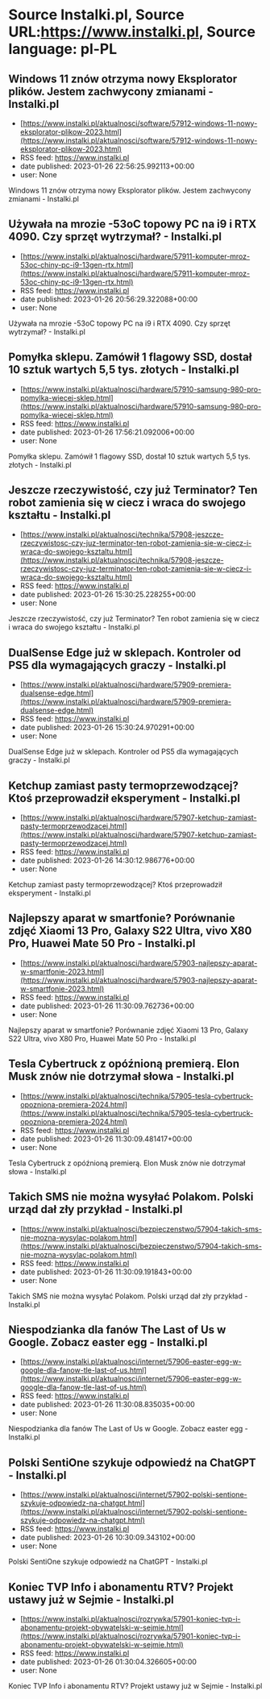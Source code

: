# Source Instalki.pl, Source URL:https://www.instalki.pl, Source language: pl-PL

## Windows 11 znów otrzyma nowy Eksplorator plików. Jestem zachwycony zmianami - Instalki.pl
 - [https://www.instalki.pl/aktualnosci/software/57912-windows-11-nowy-eksplorator-plikow-2023.html](https://www.instalki.pl/aktualnosci/software/57912-windows-11-nowy-eksplorator-plikow-2023.html)
 - RSS feed: https://www.instalki.pl
 - date published: 2023-01-26 22:56:25.992113+00:00
 - user: None

Windows 11 znów otrzyma nowy Eksplorator plików. Jestem zachwycony zmianami - Instalki.pl

## Używała na mrozie -53oC topowy PC na i9 i RTX 4090. Czy sprzęt wytrzymał? - Instalki.pl
 - [https://www.instalki.pl/aktualnosci/hardware/57911-komputer-mroz-53oc-chiny-pc-i9-13gen-rtx.html](https://www.instalki.pl/aktualnosci/hardware/57911-komputer-mroz-53oc-chiny-pc-i9-13gen-rtx.html)
 - RSS feed: https://www.instalki.pl
 - date published: 2023-01-26 20:56:29.322088+00:00
 - user: None

Używała na mrozie -53oC topowy PC na i9 i RTX 4090. Czy sprzęt wytrzymał? - Instalki.pl

## Pomyłka sklepu. Zamówił 1 flagowy SSD, dostał 10 sztuk wartych 5,5 tys. złotych - Instalki.pl
 - [https://www.instalki.pl/aktualnosci/hardware/57910-samsung-980-pro-pomylka-wiecej-sklep.html](https://www.instalki.pl/aktualnosci/hardware/57910-samsung-980-pro-pomylka-wiecej-sklep.html)
 - RSS feed: https://www.instalki.pl
 - date published: 2023-01-26 17:56:21.092006+00:00
 - user: None

Pomyłka sklepu. Zamówił 1 flagowy SSD, dostał 10 sztuk wartych 5,5 tys. złotych - Instalki.pl

## Jeszcze rzeczywistość, czy już Terminator? Ten robot zamienia się w ciecz i wraca do swojego kształtu - Instalki.pl
 - [https://www.instalki.pl/aktualnosci/technika/57908-jeszcze-rzeczywistosc-czy-juz-terminator-ten-robot-zamienia-sie-w-ciecz-i-wraca-do-swojego-ksztaltu.html](https://www.instalki.pl/aktualnosci/technika/57908-jeszcze-rzeczywistosc-czy-juz-terminator-ten-robot-zamienia-sie-w-ciecz-i-wraca-do-swojego-ksztaltu.html)
 - RSS feed: https://www.instalki.pl
 - date published: 2023-01-26 15:30:25.228255+00:00
 - user: None

Jeszcze rzeczywistość, czy już Terminator? Ten robot zamienia się w ciecz i wraca do swojego kształtu - Instalki.pl

## DualSense Edge już w sklepach. Kontroler od PS5 dla wymagających graczy - Instalki.pl
 - [https://www.instalki.pl/aktualnosci/hardware/57909-premiera-dualsense-edge.html](https://www.instalki.pl/aktualnosci/hardware/57909-premiera-dualsense-edge.html)
 - RSS feed: https://www.instalki.pl
 - date published: 2023-01-26 15:30:24.970291+00:00
 - user: None

DualSense Edge już w sklepach. Kontroler od PS5 dla wymagających graczy - Instalki.pl

## Ketchup zamiast pasty termoprzewodzącej? Ktoś przeprowadził eksperyment - Instalki.pl
 - [https://www.instalki.pl/aktualnosci/hardware/57907-ketchup-zamiast-pasty-termoprzewodzacej.html](https://www.instalki.pl/aktualnosci/hardware/57907-ketchup-zamiast-pasty-termoprzewodzacej.html)
 - RSS feed: https://www.instalki.pl
 - date published: 2023-01-26 14:30:12.986776+00:00
 - user: None

Ketchup zamiast pasty termoprzewodzącej? Ktoś przeprowadził eksperyment - Instalki.pl

## Najlepszy aparat w smartfonie? Porównanie zdjęć Xiaomi 13 Pro, Galaxy S22 Ultra, vivo X80 Pro, Huawei Mate 50 Pro - Instalki.pl
 - [https://www.instalki.pl/aktualnosci/hardware/57903-najlepszy-aparat-w-smartfonie-2023.html](https://www.instalki.pl/aktualnosci/hardware/57903-najlepszy-aparat-w-smartfonie-2023.html)
 - RSS feed: https://www.instalki.pl
 - date published: 2023-01-26 11:30:09.762736+00:00
 - user: None

Najlepszy aparat w smartfonie? Porównanie zdjęć Xiaomi 13 Pro, Galaxy S22 Ultra, vivo X80 Pro, Huawei Mate 50 Pro - Instalki.pl

## Tesla Cybertruck z opóźnioną premierą. Elon Musk znów nie dotrzymał słowa - Instalki.pl
 - [https://www.instalki.pl/aktualnosci/technika/57905-tesla-cybertruck-opozniona-premiera-2024.html](https://www.instalki.pl/aktualnosci/technika/57905-tesla-cybertruck-opozniona-premiera-2024.html)
 - RSS feed: https://www.instalki.pl
 - date published: 2023-01-26 11:30:09.481417+00:00
 - user: None

Tesla Cybertruck z opóźnioną premierą. Elon Musk znów nie dotrzymał słowa - Instalki.pl

## Takich SMS nie można wysyłać Polakom. Polski urząd dał zły przykład - Instalki.pl
 - [https://www.instalki.pl/aktualnosci/bezpieczenstwo/57904-takich-sms-nie-mozna-wysylac-polakom.html](https://www.instalki.pl/aktualnosci/bezpieczenstwo/57904-takich-sms-nie-mozna-wysylac-polakom.html)
 - RSS feed: https://www.instalki.pl
 - date published: 2023-01-26 11:30:09.191843+00:00
 - user: None

Takich SMS nie można wysyłać Polakom. Polski urząd dał zły przykład - Instalki.pl

## Niespodzianka dla fanów The Last of Us w Google. Zobacz easter egg - Instalki.pl
 - [https://www.instalki.pl/aktualnosci/internet/57906-easter-egg-w-google-dla-fanow-tle-last-of-us.html](https://www.instalki.pl/aktualnosci/internet/57906-easter-egg-w-google-dla-fanow-tle-last-of-us.html)
 - RSS feed: https://www.instalki.pl
 - date published: 2023-01-26 11:30:08.835035+00:00
 - user: None

Niespodzianka dla fanów The Last of Us w Google. Zobacz easter egg - Instalki.pl

## Polski SentiOne szykuje odpowiedź na ChatGPT  - Instalki.pl
 - [https://www.instalki.pl/aktualnosci/internet/57902-polski-sentione-szykuje-odpowiedz-na-chatgpt.html](https://www.instalki.pl/aktualnosci/internet/57902-polski-sentione-szykuje-odpowiedz-na-chatgpt.html)
 - RSS feed: https://www.instalki.pl
 - date published: 2023-01-26 10:30:09.343102+00:00
 - user: None

Polski SentiOne szykuje odpowiedź na ChatGPT  - Instalki.pl

## Koniec TVP Info i abonamentu RTV? Projekt ustawy już w Sejmie - Instalki.pl
 - [https://www.instalki.pl/aktualnosci/rozrywka/57901-koniec-tvp-i-abonamentu-projekt-obywatelski-w-sejmie.html](https://www.instalki.pl/aktualnosci/rozrywka/57901-koniec-tvp-i-abonamentu-projekt-obywatelski-w-sejmie.html)
 - RSS feed: https://www.instalki.pl
 - date published: 2023-01-26 01:30:04.326605+00:00
 - user: None

Koniec TVP Info i abonamentu RTV? Projekt ustawy już w Sejmie - Instalki.pl
